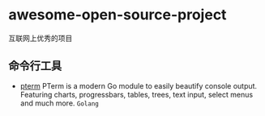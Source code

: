 # awesome-open-source-project
互联网上优秀的项目


## 命令行工具
- [pterm](https://github.com/pterm/pterm)  PTerm is a modern Go module to easily beautify console output. Featuring charts, progressbars, tables, trees, text input, select menus and much more. `Golang`